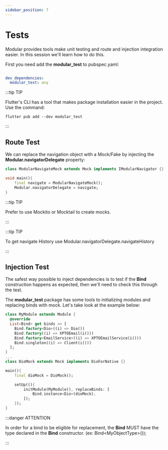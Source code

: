```yaml
---
sidebar_position: 7
---
```


# Tests

Modular provides tools make unit testing and route and injection integration easier.
In this session we'll learn how to do this.

First you need add the **modular_test** to pubspec.yaml:
```yaml

dev_dependencies:
  modular_test: any

```

:::tip TIP

Flutter's CLI has a tool that makes package installation easier in the project. Use the command:

`flutter pub add --dev modular_test`

:::

## Route Test 

We can replace the navigation object with a Mock/Fake by injecting the **Modular.navigatorDelegate** property:

```dart
class ModularNavigateMock extends Mock implements IModularNavigator {}

void main(){
    final navigate = ModularNavigateMock();
    Modular.navigatorDelegate = navigate;
}
```

:::tip TIP

Prefer to use Mockito or Mocktail to create mocks.

:::

:::tip TIP

To get navigate History use Modular.navigatorDelegate.navigateHistory

:::

## Injection Test

The safest way possible to inject dependencies is to test if the **Bind** construction happens as expected, then
we'll need to check this through the test.

The **modular_test** package has some tools to initializing modules and replacing binds with
mock. Let's take look at the example below:

```dart {4,18}
class MyModule extends Module {
  @override
  List<Bind> get binds => [
    Bind.factory<Dio>((i) => Dio())
    Bind.factory((i) => XPTOEmail(i()))
    Bind.factory<EmailService>((i) => XPTOEmailService(i()))
    Bind.singleton((i) => Client(i()))
  ];
}
... 
class DioMock extends Mock implements DioForNative {}

main(){
    final dioMock = DioMock();

    setUp((){
        initModule(MyModule(), replaceBinds: [
            Bind.instance<Dio>(dioMock),
        ]);
    });
}
```

:::danger ATTENTION

In order for a bind to be eligible for replacement, the **Bind** MUST have
the type declared in the **Bind** constructor. (ex: Bind<MyObjectType\>());

:::
